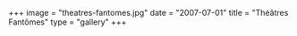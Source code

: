 +++
image = "theatres-fantomes.jpg"
date = "2007-07-01"
title = "Théâtres Fantômes"
type = "gallery"
+++

